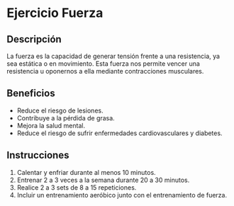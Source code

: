 # Ejercicio Fuerza

## Descripción
La fuerza es la capacidad de generar tensión frente a una resistencia, ya sea estática o en movimiento. Esta fuerza nos permite vencer una resistencia u oponernos a ella mediante contracciones musculares.

## Beneficios
- Reduce el riesgo de lesiones.
- Contribuye a la pérdida de grasa.
- Mejora la salud mental.
- Reduce el riesgo de sufrir enfermedades cardiovasculares y diabetes.

## Instrucciones
1. Calentar y enfriar durante al menos 10 minutos.
2. Entrenar 2 a 3 veces a la semana durante 20 a 30 minutos.
3. Realice 2 a 3 sets de 8 a 15 repeticiones.
4. Incluir un entrenamiento aeróbico junto con el entrenamiento de fuerza. 